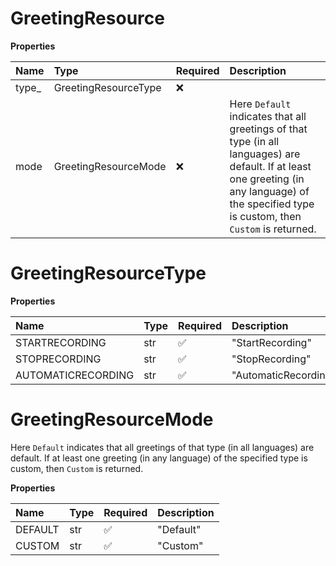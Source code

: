 # GreetingResource

**Properties**

| Name   | Type                 | Required | Description                                                                                                                                                                                     |
| :----- | :------------------- | :------- | :---------------------------------------------------------------------------------------------------------------------------------------------------------------------------------------------- |
| type\_ | GreetingResourceType | ❌       |                                                                                                                                                                                                 |
| mode   | GreetingResourceMode | ❌       | Here `Default` indicates that all greetings of that type (in all languages) are default. If at least one greeting (in any language) of the specified type is custom, then `Custom` is returned. |

# GreetingResourceType

**Properties**

| Name               | Type | Required | Description          |
| :----------------- | :--- | :------- | :------------------- |
| STARTRECORDING     | str  | ✅       | "StartRecording"     |
| STOPRECORDING      | str  | ✅       | "StopRecording"      |
| AUTOMATICRECORDING | str  | ✅       | "AutomaticRecording" |

# GreetingResourceMode

Here `Default` indicates that all greetings of that type (in all languages) are default. If at least one greeting (in any language) of the specified type is custom, then `Custom` is returned.

**Properties**

| Name    | Type | Required | Description |
| :------ | :--- | :------- | :---------- |
| DEFAULT | str  | ✅       | "Default"   |
| CUSTOM  | str  | ✅       | "Custom"    |

<!-- This file was generated by liblab | https://liblab.com/ -->
